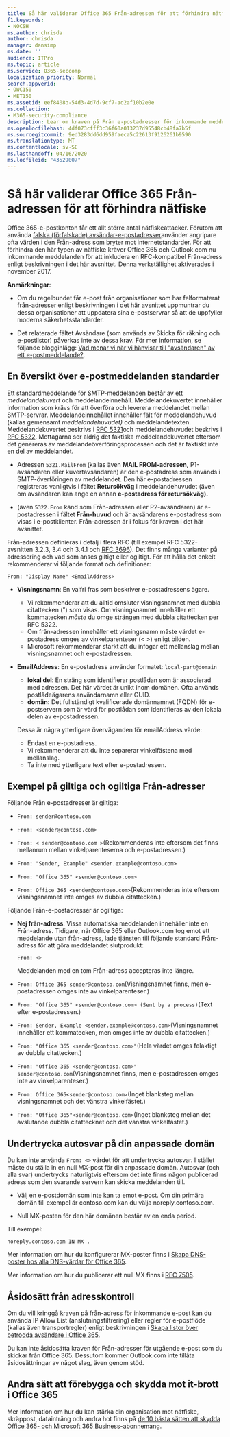```yaml
---
title: Så här validerar Office 365 Från-adressen för att förhindra nätfiske
f1.keywords:
- NOCSH
ms.author: chrisda
author: chrisda
manager: dansimp
ms.date: ''
audience: ITPro
ms.topic: article
ms.service: O365-seccomp
localization_priority: Normal
search.appverid:
- OWC150
- MET150
ms.assetid: eef8408b-54d3-4d7d-9cf7-ad2af10b2e0e
ms.collection:
- M365-security-compliance
description: Lear om kraven på Från e-postadresser för inkommande meddelanden i Office 365. Från och med november 2017 kräver tjänsten nu RFC-kompatibla Från-adresser för att förhindra förfalskning.
ms.openlocfilehash: 4df073cfff3c36f60a013237d95548cb48fa7b5f
ms.sourcegitcommit: 9ed3283dd6dd959faeca5c22613f9126261b9590
ms.translationtype: MT
ms.contentlocale: sv-SE
ms.lasthandoff: 04/16/2020
ms.locfileid: "43529007"
---
```

# <a name="how-office-365-validates-the-from-address-to-prevent-phishing"></a>Så här validerar Office 365 Från-adressen för att förhindra nätfiske

Office 365-e-postkonton får ett allt större antal nätfiskeattacker. Förutom att använda [falska (förfalskade) avsändar-e-postadresser](anti-spoofing-protection.md)använder angripare ofta värden i den Från-adress som bryter mot internetstandarder. För att förhindra den här typen av nätfiske kräver Office 365 och Outlook.com nu inkommande meddelanden för att inkludera en RFC-kompatibel Från-adress enligt beskrivningen i det här avsnittet. Denna verkställighet aktiverades i november 2017.

**Anmärkningar**:

- Om du regelbundet får e-post från organisationer som har felformaterat från-adresser enligt beskrivningen i det här avsnittet uppmuntrar du dessa organisationer att uppdatera sina e-postservrar så att de uppfyller moderna säkerhetsstandarder.

- Det relaterade fältet Avsändare (som används av Skicka för räkning och e-postlistor) påverkas inte av dessa krav. För mer information, se följande blogginlägg: [Vad menar vi när vi hänvisar till "avsändaren" av ett e-postmeddelande?](https://blogs.msdn.microsoft.com/tzink/2017/06/22/what-do-we-mean-when-we-refer-to-the-sender-of-an-email/).

## <a name="an-overview-of-email-message-standards"></a>En översikt över e-postmeddelanden standarder

Ett standardmeddelande för SMTP-meddelanden består av ett *meddelandekuvert* och meddelandeinnehåll. Meddelandekuvertet innehåller information som krävs för att överföra och leverera meddelandet mellan SMTP-servrar. Meddelandeinnehållet innehåller fält för meddelandehuvud (kallas gemensamt *meddelandehuvudet)* och meddelandetexten. Meddelandekuvertet beskrivs i [RFC 5321](https://tools.ietf.org/html/rfc5321)och meddelandehuvudet beskrivs i [RFC 5322](https://tools.ietf.org/html/rfc5322). Mottagarna ser aldrig det faktiska meddelandekuvertet eftersom det genereras av meddelandeöverföringsprocessen och det är faktiskt inte en del av meddelandet.

- Adressen `5321.MailFrom` (kallas även **MAIL FROM-adressen,** P1-avsändaren eller kuvertavsändaren) är den e-postadress som används i SMTP-överföringen av meddelandet. Den här e-postadressen registreras vanligtvis i fältet **Retursökväg** i meddelandehuvudet (även om avsändaren kan ange en annan **e-postadress för retursökväg).**

- (även `5322.From` känd som Från-adressen eller P2-avsändaren) är e-postadressen i fältet **Från-huvud** och är avsändarens e-postadress som visas i e-postklienter. Från-adressen är i fokus för kraven i det här avsnittet.

Från-adressen definieras i detalj i flera RFC (till exempel RFC 5322-avsnitten 3.2.3, 3.4 och 3.4.1 och [RFC 3696](https://tools.ietf.org/html/rfc3696)). Det finns många varianter på adressering och vad som anses giltigt eller ogiltigt. För att hålla det enkelt rekommenderar vi följande format och definitioner:

`From: "Display Name" <EmailAddress>`

- **Visningsnamn**: En valfri fras som beskriver e-postadressens ägare.

  - Vi rekommenderar att du alltid omsluter visningsnamnet med dubbla citattecken (") som visas. Om visningsnamnet innehåller ett kommatecken _måste_ du omge strängen med dubbla citattecken per RFC 5322.
  - Om från-adressen innehåller ett visningsnamn måste värdet e-postadress omges av vinkelparenteser (< >) enligt bilden.
  - Microsoft rekommenderar starkt att du infogar ett mellanslag mellan visningsnamnet och e-postadressen.

- **EmailAddress**: En e-postadress använder formatet: `local-part@domain`

  - **lokal del**: En sträng som identifierar postlådan som är associerad med adressen. Det här värdet är unikt inom domänen. Ofta används postlådeägarens användarnamn eller GUID.
  - **domän:** Det fullständigt kvalificerade domännamnet (FQDN) för e-postservern som är värd för postlådan som identifieras av den lokala delen av e-postadressen.

  Dessa är några ytterligare överväganden för emailAddress värde:

  - Endast en e-postadress.
  - Vi rekommenderar att du inte separerar vinkelfästena med mellanslag.
  - Ta inte med ytterligare text efter e-postadressen.

## <a name="examples-of-valid-and-invalid-from-addresses"></a>Exempel på giltiga och ogiltiga Från-adresser

Följande Från e-postadresser är giltiga:

- `From: sender@contoso.com`

- `From: <sender@contoso.com>`

- `From: < sender@contoso.com >`(Rekommenderas inte eftersom det finns mellanrum mellan vinkelparenteserna och e-postadressen.)

- `From: "Sender, Example" <sender.example@contoso.com>`

- `From: "Office 365" <sender@contoso.com>`

- `From: Office 365 <sender@contoso.com>`(Rekommenderas inte eftersom visningsnamnet inte omges av dubbla citattecken.)

Följande Från-e-postadresser är ogiltiga:

- **Nej från-adress**: Vissa automatiska meddelanden innehåller inte en Från-adress. Tidigare, när Office 365 eller Outlook.com tog emot ett meddelande utan från-adress, lade tjänsten till följande standard Från:-adress för att göra meddelandet slutprodukt:

  `From: <>`

  Meddelanden med en tom Från-adress accepteras inte längre.

- `From: Office 365 sender@contoso.com`(Visningsnamnet finns, men e-postadressen omges inte av vinkelparenteser.)

- `From: "Office 365" <sender@contoso.com> (Sent by a process)`(Text efter e-postadressen.)

- `From: Sender, Example <sender.example@contoso.com>`(Visningsnamnet innehåller ett kommatecken, men omges inte av dubbla citattecken.)

- `From: "Office 365 <sender@contoso.com>"`(Hela värdet omges felaktigt av dubbla citattecken.)

- `From: "Office 365 <sender@contoso.com>" sender@contoso.com`(Visningsnamnet finns, men e-postadressen omges inte av vinkelparenteser.)

- `From: Office 365<sender@contoso.com>`(Inget blanksteg mellan visningsnamnet och det vänstra vinkelfästet.)

- `From: "Office 365"<sender@contoso.com>`(Inget blanksteg mellan det avslutande dubbla citattecknet och det vänstra vinkelfästet.)

## <a name="suppress-auto-replies-to-your-custom-domain"></a>Undertrycka autosvar på din anpassade domän

Du kan inte använda `From: <>` värdet för att undertrycka autosvar. I stället måste du ställa in en null MX-post för din anpassade domän. Autosvar (och alla svar) undertrycks naturligtvis eftersom det inte finns någon publicerad adress som den svarande servern kan skicka meddelanden till.

- Välj en e-postdomän som inte kan ta emot e-post. Om din primära domän till exempel är contoso.com kan du välja noreply.contoso.com.

- Null MX-posten för den här domänen består av en enda period.

Till exempel:

```text
noreply.contoso.com IN MX .
```

Mer information om hur du konfigurerar MX-poster finns i [Skapa DNS-poster hos alla DNS-värdar för Office 365](../../admin/get-help-with-domains/create-dns-records-at-any-dns-hosting-provider.md).

Mer information om hur du publicerar ett null MX finns i [RFC 7505](https://tools.ietf.org/html/rfc7505).

## <a name="override-from-address-enforcement"></a>Åsidosätt från adresskontroll

Om du vill kringgå kraven på från-adress för inkommande e-post kan du använda IP Allow List (anslutningsfiltrering) eller regler för e-postflöde (kallas även transportregler) enligt beskrivningen i [Skapa listor över betrodda avsändare i Office 365](create-safe-sender-lists-in-office-365.md).

Du kan inte åsidosätta kraven för Från-adresser för utgående e-post som du skickar från Office 365. Dessutom kommer Outlook.com inte tillåta åsidosättningar av något slag, även genom stöd.

## <a name="other-ways-to-prevent-and-protect-against-cybercrimes-in-office-365"></a>Andra sätt att förebygga och skydda mot it-brott i Office 365

Mer information om hur du kan stärka din organisation mot nätfiske, skräppost, dataintrång och andra hot finns på [de 10 bästa sätten att skydda Office 365- och Microsoft 365 Business-abonnemang](../../admin/security-and-compliance/secure-your-business-data.md).
